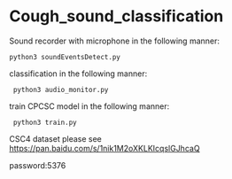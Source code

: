 # Cough_sound_classification

Sound recorder with microphone in the following manner:

    python3 soundEventsDetect.py
    
classification in the following manner:

     python3 audio_monitor.py
     
train CPCSC model in the following manner:

     python3 train.py
     
CSC4 dataset please see https://pan.baidu.com/s/1nik1M2oXKLKIcqslGJhcaQ

password:5376
